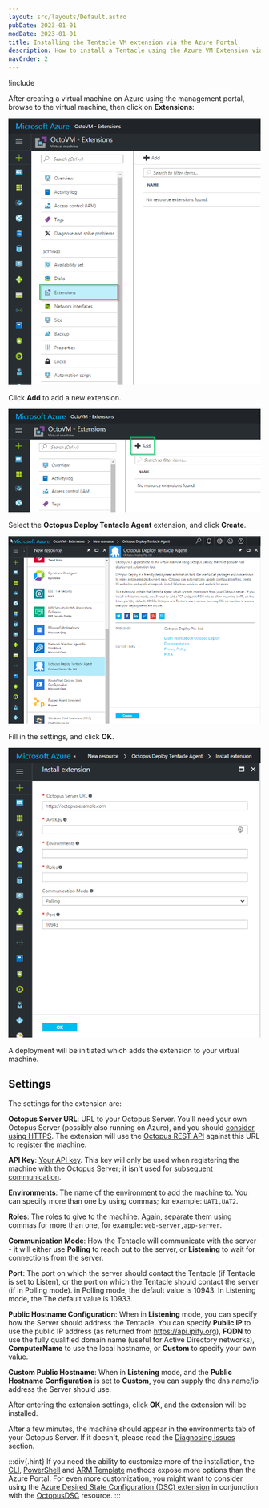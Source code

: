 ```yaml
---
layout: src/layouts/Default.astro
pubDate: 2023-01-01
modDate: 2023-01-01
title: Installing the Tentacle VM extension via the Azure Portal
description: How to install a Tentacle using the Azure VM Extension via the new Azure Portal
navOrder: 2
---
```


!include <azure-vm-extension-deprecated>

After creating a virtual machine on Azure using the management portal, browse to the virtual machine, then click on **Extensions**:

![Azure VM Properties - Extensions Tab](/docs/infrastructure/deployment-targets/tentacle/windows/azure-virtual-machines/azure-portal-extensions-menu-item.png "width=500")

Click **Add** to add a new extension.

![Azure VM Properties - Add extensions button](/docs/infrastructure/deployment-targets/tentacle/windows/azure-virtual-machines/azure-portal-extensions-add.png "width=500")

Select the **Octopus Deploy Tentacle Agent** extension, and click **Create**.

![Add Extension - Create Octopus Deploy Tentacle Agent](/docs/infrastructure/deployment-targets/tentacle/windows/azure-virtual-machines/azure-portal-extensions-about-extension.png "width=500")

Fill in the settings, and click **OK**.

![ Octopus Deploy Tentacle Agent properties](/docs/infrastructure/deployment-targets/tentacle/windows/azure-virtual-machines/azure-portal-extensions-extension-properties.png "width=500")

A deployment will be initiated which adds the extension to your virtual machine.

## Settings

The settings for the extension are:

**Octopus Server URL**: URL to your Octopus Server. You'll need your own Octopus Server (possibly also running on Azure), and you should [consider using HTTPS](/docs/security/exposing-octopus/expose-the-octopus-web-portal-over-https/). The extension will use the [Octopus REST API](/docs/octopus-rest-api) against this URL to register the machine.

**API Key**: [Your API key](/docs/octopus-rest-api/how-to-create-an-api-key/). This key will only be used when registering the machine with the Octopus Server; it isn't used for [subsequent communication](/docs/security/octopus-tentacle-communication).

**Environments**: The name of the [environment](/docs/infrastructure/environments) to add the machine to. You can specify more than one by using commas; for example: `UAT1,UAT2`.

**Roles**: The roles to give to the machine. Again, separate them using commas for more than one, for example: `web-server,app-server`.

**Communication Mode**: How the Tentacle will communicate with the server - it will either use **Polling** to reach out to the server, or **Listening** to wait for connections from the server.

**Port**: The port on which the server should contact the Tentacle (if Tentacle is set to Listen), or the port on which the Tentacle should contact the server (if in Polling mode). in Polling mode, the default value is 10943. In Listening mode, the The default value is 10933.

**Public Hostname Configuration**: When in **Listening** mode, you can specify how the Server should address the Tentacle. You can specify **Public IP** to use the public IP address (as returned from <https://api.ipify.org>), **FQDN** to use the fully qualified domain name (useful for Active Directory networks), **ComputerName** to use the local hostname, or **Custom** to specify your own value.

**Custom Public Hostname**: When in **Listening** mode, and the **Public Hostname Configuration** is set to **Custom**, you can supply the dns name/ip address the Server should use.

After entering the extension settings, click **OK**, and the extension will be installed.

After a few minutes, the machine should appear in the environments tab of your Octopus Server. If it doesn't, please read the [Diagnosing issues](/docs/infrastructure/deployment-targets/tentacle/windows/azure-virtual-machines/diagnosing-issues) section.

:::div{.hint}
If you need the ability to customize more of the installation, the [CLI](/docs/infrastructure/deployment-targets/tentacle/windows/azure-virtual-machines/via-the-azure-cli/), [PowerShell](/docs/infrastructure/deployment-targets/tentacle/windows/azure-virtual-machines/via-powershell/) and [ARM Template](/docs/infrastructure/deployment-targets/tentacle/windows/azure-virtual-machines/via-an-arm-template) methods expose more options than the Azure Portal. For even more customization, you might want to consider using the [Azure Desired State Configuration (DSC) extension](https://docs.microsoft.com/en-us/azure/virtual-machines/extensions/dsc-overview) in conjunction with the [OctopusDSC](https://www.powershellgallery.com/packages/OctopusDSC) resource.
:::
